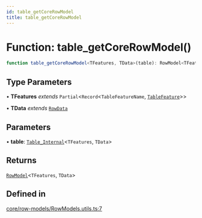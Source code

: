 ```yaml
---
id: table_getCoreRowModel
title: table_getCoreRowModel
---
```


# Function: table\_getCoreRowModel()

```ts
function table_getCoreRowModel<TFeatures, TData>(table): RowModel<TFeatures, TData>
```

## Type Parameters

• **TFeatures** *extends* `Partial`\<`Record`\<`TableFeatureName`, [`TableFeature`](../interfaces/tablefeature.md)\>\>

• **TData** *extends* [`RowData`](../type-aliases/rowdata.md)

## Parameters

• **table**: [`Table_Internal`](../type-aliases/table_internal.md)\<`TFeatures`, `TData`\>

## Returns

[`RowModel`](../interfaces/rowmodel.md)\<`TFeatures`, `TData`\>

## Defined in

[core/row-models/RowModels.utils.ts:7](https://github.com/TanStack/table/blob/main/packages/table-core/src/core/row-models/RowModels.utils.ts#L7)
